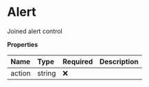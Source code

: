 # Alert

Joined alert control

**Properties**

| Name   | Type   | Required | Description |
| :----- | :----- | :------- | :---------- |
| action | string | ❌       |             |
